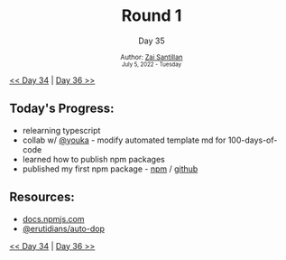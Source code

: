 <div align="center">
  <h1>Round 1</h1>
  <p>Day 35</p>
  <sub>
    Author: <a href="https://github.com/plskz" target="_blank">Zai Santillan</a>
    <br>
    <small>July 5, 2022 - Tuesday</small>
  </sub>
</div>

[<< Day 34](day034.md) | [Day 36 >>](day036.md)

## Today's Progress:

- relearning typescript
- collab w/ [@youka](https://github.com/yrnmsk) - modify automated template md for 100-days-of-code
- learned how to publish npm packages
- published my first npm package - [npm](https://www.npmjs.com/package/@erutidians/auto-dop) / [github](https://github.com/Erutidians/auto-dop)

## Resources:

- [docs.npmjs.com](https://docs.npmjs.com)
- [@erutidians/auto-dop](https://www.npmjs.com/package/@erutidians/auto-dop)

[<< Day 34](day034.md) | [Day 36 >>](day036.md)
